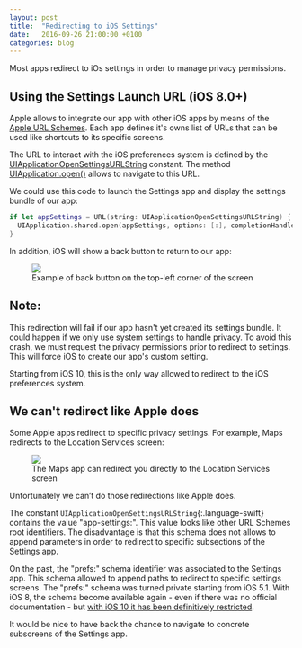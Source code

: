 ```yaml
---
layout: post
title:  "Redirecting to iOS Settings"
date:   2016-09-26 21:00:00 +0100
categories: blog
---
```

Most apps redirect to iOs settings in order to manage privacy permissions.

## Using the Settings Launch URL (iOS 8.0+)

Apple allows to integrate our app with other iOS apps by means of the [Apple URL Schemes](https://developer.apple.com/library/ios/featuredarticles/iPhoneURLScheme_Reference/Introduction/Introduction.html#//apple_ref/doc/uid/TP40007899).
Each app defines it's owns list of URLs that can be used like shortcuts to its specific screens.

The URL to interact with the iOS preferences system is defined by the [UIApplicationOpenSettingsURLString](https://developer.apple.com/reference/uikit/uiapplicationopensettingsurlstring) constant. The method   [UIApplication.open()](https://developer.apple.com/library/ios/documentation/UIKit/Reference/UIApplication_Class/index.html#//apple_ref/doc/uid/TP40006728) allows to navigate to this URL.

We could use this code to launch the Settings app and display the settings bundle of our app:


~~~ swift
if let appSettings = URL(string: UIApplicationOpenSettingsURLString) {
  UIApplication.shared.open(appSettings, options: [:], completionHandler: nil)
}
~~~

In addition, iOS will show a back button to return to our app:

<figure>
  <img src="{{ site.baseurl }}/images/2016-08-23-ios-back-to-app-button.png">
      <figcaption>Example of back button on the top-left corner of the screen</figcaption>
</figure>

<aside class="note" role="note">
  <h1>Note:</h1>
  <p>This redirection will fail if our app hasn't yet created its settings bundle. It could happen if we only use system settings to handle privacy. To avoid this crash, we must request the privacy permissions prior to redirect to settings. This will force iOS to create our app's custom setting.</p>
</aside>

Starting from iOS 10, this is the only way allowed to redirect to the iOS preferences system.

## We can't redirect like Apple does

Some Apple apps redirect to specific privacy settings. For example, Maps redirects to the Location Services screen:

<figure>
  <img src="{{ site.baseurl }}/images/2016-08-23-ios-apps-can-navigate-to-specific-settings.png">
      <figcaption>The Maps app can redirect you directly to the Location Services screen</figcaption>
</figure>

Unfortunately we can’t do those redirections like Apple does.

The constant `UIApplicationOpenSettingsURLString`{:.language-swift} contains the value "app-settings:". This value looks like other URL Schemes root identifiers. The disadvantage is that this schema does not allows to append parameters in order to redirect to specific subsections of the Settings app.

On the past, the "prefs:" schema identifier was associated to the Settings app. This schema allowed to append paths to redirect to specific settings screens.
The "prefs:" schema was turned private starting from iOS 5.1.
With iOS 8, the schema become available again - even if there was no official documentation - but [with iOS 10 it has been definitively restricted](http://stackoverflow.com/questions/8246070/ios-launching-settings-restrictions-url-scheme).


It would be nice to have back the chance to navigate to concrete subscreens of the Settings app.
